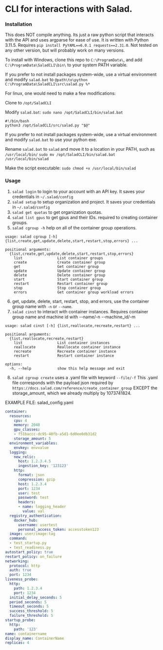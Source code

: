 # CLI for interactions with Salad. 

### Installation
This does NOT compile anything. Its just a raw python script that interacts with the API and uses argparse for ease of use.
It is written with Python 3.11.5. Requires `pip install PyYAML==6.0.1 requests==2.31.0`. Not tested on any other version, but will probably work on many versions.

To install with Windows, clone this repo to `C:\ProgramData\`, and add `C:\ProgramData\SaladCLI\bin\` to your system PATH variable.

If you prefer to not install packages system-wide, use a virtual environment and modify `salad.bat` to `@path\to\python C:\ProgramData\SaladCLI\src\salad.py %*`

For linux, one would need to make a few modifications:

Clone to `/opt/SaladCLI`

Modify `salad.bat`:
`sudo nano /opt/SaladCLI/bin/salad.bat`

```
#!/bin/bash
python3 /opt/SaladCLI/src/salad.py "$@"
```

If you prefer to not install packages system-wide, use a virtual environment and modify `salad.bat` to use your python exe.

Rename `salad.bat` to `salad` and move it to a location in your PATH, such as `/usr/local/bin/`
`sudo mv /opt/SaladCLI/bin/salad.bat /usr/local/bin/salad`

Make the script executable:
`sudo chmod +x /usr/local/bin/salad`

### Usage
1. `salad login` to login to your account with an API key. It saves your credentials in `~/.salad/config`
2. `salad setup` to setup organization and project. It saves your credentials in `~/.salad/config`
3. `salad get quotas` to get organization quotas.
4. `salad list gpus` to get gpus and their IDs. required to creating container groups.
5. `salad cgroup -h` help on all of the container group operations.
```
usage: salad cgroup [-h] {list,create,get,update,delete,start,restart,stop,errors} ...

positional arguments:
  {list,create,get,update,delete,start,restart,stop,errors}
    list                List container groups
    create              Create container group
    get                 Get container group
    update              Update container group
    delete              Delete container group
    start               Start container group
    restart             Restart container group
    stop                Stop container group
    errors              Get container group workload errors
```
6. get, update, delete, start, restart, stop, and errors, use the container group name with `-n` or `--name`.
7. `salad cinst` to interact with container instances. Requires container group name and machine id with --name/-n --machine_id/-m
```
usage: salad cinst [-h] {list,reallocate,recreate,restart} ...

positional arguments:
  {list,reallocate,recreate,restart}
    list                List container instances
    reallocate          Reallocate container instance
    recreate            Recreate container instance
    restart             Restart container instance

options:
  -h, --help            show this help message and exit
```
8. `salad cgroup create` uses a .yaml file with keyword `--file/-f`
This .yaml file corresponds with the payload json required by `https://docs.salad.com/reference/create_container_group` EXCEPT the storage_amount, which we already multiply by 1073741824.

EXAMPLE FILE:
salad_config.yaml
```yaml
container:
  resources:
    cpu: 4
    memory: 2048
    gpu_classes:
    - f51baccc-dc95-40fb-a5d1-6d0ee0db31d2
    storage_amount: 5
  environment_variables:
    envkey: envvalue
  logging:
    new_relic:
      host: 1.2.3.4.5
      ingestion_key: '123123'
    http:
      format: json
      compression: gzip
      host: 1.2.3.4
      port: 1234
      user: test
      password: test
      headers:
      - name: logging_header
        value: val
  registry_authentication:
    docker_hub:
      username: usertest
      personal_access_token: accesstoken123
  image: user/image:tag
  command:
  - test_startup.py
  - test_readiness.py
autostart_policy: true
restart_policy: on_failure
networking:
  protocol: http
  auth: true
  port: 1234
liveness_probe:
  http:
    path: 1.2.3.4
    port: 1234
  initial_delay_seconds: 5
  period_seconds: 5
  timeout_seconds: 5
  success_threshold: 5
  failure_threshold: 5
startup_probe:
  http:
    path: '123'
name: containername
display_name: ContainerName
replicas: 4
```
